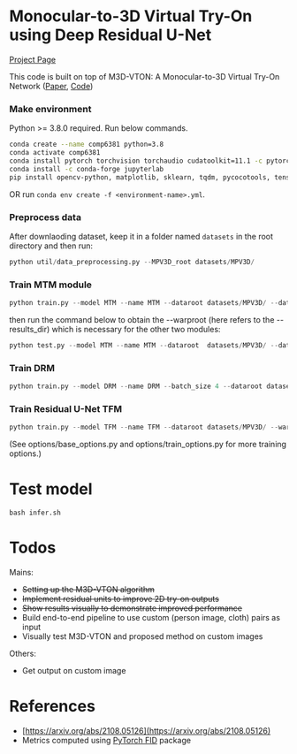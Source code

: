 # Monocular-to-3D Virtual Try-On using Deep Residual U-Net

[Project Page](https://hasibzunair.github.io/resm3dvton/)

This code is built on top of M3D-VTON: A Monocular-to-3D Virtual Try-On Network ([Paper](https://arxiv.org/abs/2108.05126), [Code](https://github.com/fyviezhao/M3D-VTON))

### Make environment

Python >= 3.8.0 required. Run below commands.

```sh
conda create --name comp6381 python=3.8
conda activate comp6381
conda install pytorch torchvision torchaudio cudatoolkit=11.1 -c pytorch-lts -c nvidia
conda install -c conda-forge jupyterlab
pip install opencv-python, matplotlib, sklearn, tqdm, pycocotools, tensorboard
```

OR run `conda env create -f <environment-name>.yml`.

### Preprocess data

After downlaoding dataset, keep it in a folder named `datasets` in the root directory and then run:

```python
python util/data_preprocessing.py --MPV3D_root datasets/MPV3D/
```

### Train MTM module
```python
python train.py --model MTM --name MTM --dataroot datasets/MPV3D/ --datalist train_pairs --checkpoints_dir logs/res-m3dvton
```
then run the command below to obtain the --warproot (here refers to the --results_dir) which is necessary for the other two modules:

```python
python test.py --model MTM --name MTM --dataroot  datasets/MPV3D/ --datalist train_pairs --checkpoints_dir logs/res-m3dvton/ --results_dir outs/mtm_outputs
```

### Train DRM
```python
python train.py --model DRM --name DRM --batch_size 4 --dataroot datasets/MPV3D/ --warproot outs/mtm_outputs/aligned/MTM/train_pairs --datalist train_pairs --checkpoints_dir logs/res-m3dvton
```

### Train Residual U-Net TFM
```python
python train.py --model TFM --name TFM --dataroot datasets/MPV3D/ --warproot outs/mtm_outputs/aligned/MTM/train_pairs --datalist train_pairs --checkpoints_dir logs/res-m3dvton

```
(See options/base_options.py and options/train_options.py for more training options.)

# Test model

```
bash infer.sh
```

# Todos

Mains:
* <s>Setting up the M3D-VTON algorithm</s>
* <s>Implement residual units to improve 2D try-on outputs</s>
* <s>Show results visually to demonstrate improved performance</s>
* Build end-to-end pipeline to use custom (person image, cloth) pairs as input
* Visually test M3D-VTON and proposed method on custom images

Others:
* Get output on custom image


# References
* [https://arxiv.org/abs/2108.05126](https://arxiv.org/abs/2108.05126)
* Metrics computed using [PyTorch FID](https://github.com/mseitzer/pytorch-fid) package
